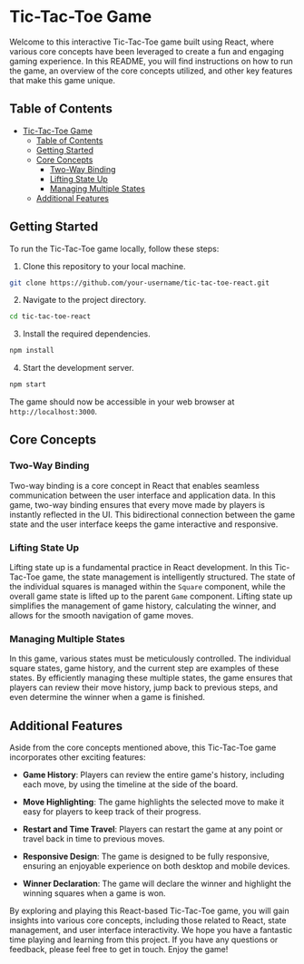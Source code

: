 # Tic-Tac-Toe Game

Welcome to this interactive Tic-Tac-Toe game built using React, where various core concepts have been leveraged to create a fun and engaging gaming experience. In this README, you will find instructions on how to run the game, an overview of the core concepts utilized, and other key features that make this game unique.

## Table of Contents

- [Tic-Tac-Toe Game](#tic-tac-toe-game)
  - [Table of Contents](#table-of-contents)
  - [Getting Started](#getting-started)
  - [Core Concepts](#core-concepts)
    - [Two-Way Binding](#two-way-binding)
    - [Lifting State Up](#lifting-state-up)
    - [Managing Multiple States](#managing-multiple-states)
  - [Additional Features](#additional-features)

## Getting Started

To run the Tic-Tac-Toe game locally, follow these steps:

1. Clone this repository to your local machine.

```bash
git clone https://github.com/your-username/tic-tac-toe-react.git
```

2. Navigate to the project directory.

```bash
cd tic-tac-toe-react
```

3. Install the required dependencies.

```bash
npm install
```

4. Start the development server.

```bash
npm start
```

The game should now be accessible in your web browser at `http://localhost:3000`.

## Core Concepts

### Two-Way Binding

Two-way binding is a core concept in React that enables seamless communication between the user interface and application data. In this game, two-way binding ensures that every move made by players is instantly reflected in the UI. This bidirectional connection between the game state and the user interface keeps the game interactive and responsive.

### Lifting State Up

Lifting state up is a fundamental practice in React development. In this Tic-Tac-Toe game, the state management is intelligently structured. The state of the individual squares is managed within the `Square` component, while the overall game state is lifted up to the parent `Game` component. Lifting state up simplifies the management of game history, calculating the winner, and allows for the smooth navigation of game moves.

### Managing Multiple States

In this game, various states must be meticulously controlled. The individual square states, game history, and the current step are examples of these states. By efficiently managing these multiple states, the game ensures that players can review their move history, jump back to previous steps, and even determine the winner when a game is finished.

## Additional Features

Aside from the core concepts mentioned above, this Tic-Tac-Toe game incorporates other exciting features:

- **Game History**: Players can review the entire game's history, including each move, by using the timeline at the side of the board.

- **Move Highlighting**: The game highlights the selected move to make it easy for players to keep track of their progress.

- **Restart and Time Travel**: Players can restart the game at any point or travel back in time to previous moves.

- **Responsive Design**: The game is designed to be fully responsive, ensuring an enjoyable experience on both desktop and mobile devices.

- **Winner Declaration**: The game will declare the winner and highlight the winning squares when a game is won.

By exploring and playing this React-based Tic-Tac-Toe game, you will gain insights into various core concepts, including those related to React, state management, and user interface interactivity. We hope you have a fantastic time playing and learning from this project. If you have any questions or feedback, please feel free to get in touch. Enjoy the game!
